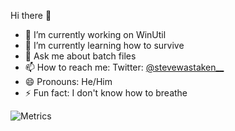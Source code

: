 Hi there 👋
- 🔭 I’m currently working on WinUtil
- 🌱 I’m currently learning how to survive
- 💬 Ask me about batch files
- 📫 How to reach me: Twitter: <a href="https://twitter.com/stevewastaken__?ref_src=twsrc%5Etfw" class="twitter-follow-button" data-show-count="false">@stevewastaken__</a>
- 😄 Pronouns: He/Him
- ⚡ Fun fact: I don't know how to breathe

![Metrics](https://metrics.lecoq.io/SteveeWasTaken?template=classic&repositories=1&repositories=100&repositories.batch=100&repositories.forks=false&repositories.affiliations=owner&repositories.featured=steveewastaken%2Fwinutil%2C%20steveewastaken%2Ffnf-modpack-frenzy&config.timezone=America%2FBogota)

<!--
**SteveYT77/SteveYT77** is a ✨ _special_ ✨ repository because its `README.md` (this file) appears on your GitHub profile.

Here are some ideas to get you started:

- 🔭 I’m currently working on ...
- 🌱 I’m currently learning ...
- 👯 I’m looking to collaborate on ...
- 🤔 I’m looking for help with ...
- 💬 Ask me about ...
- 📫 How to reach me: ...
- 😄 Pronouns: ...
- ⚡ Fun fact: ...
-->
